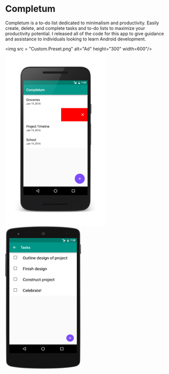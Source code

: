 # Completum
Completum is a to-do list dedicated to minimalism and productivity. Easily create, delete, and complete tasks and to-do lists to maximize your productivity potential.
I released all of the code for this app to give guidance and assistance to individuals looking to learn Android development.

<img src = "Custom.Preset.png" alt="Ad" height="300" width=600"/>
<br/>
<img src = "mainscreen-delete.png" alt="Completum" height="550" width="320"/>
<img src = "task-nodelete.png" alt="Task" height="450" width="240"/>
